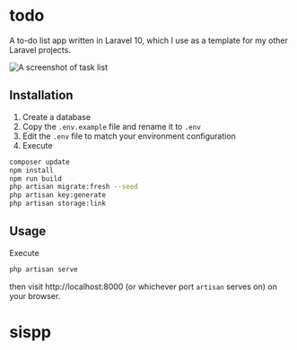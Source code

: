 # todo
A to-do list app written in Laravel 10, which I use as a template for my other Laravel projects.

![A screenshot of task list](https://github.com/elfry2/todo/assets/47256917/271355bd-d927-471e-bfa4-a1b33d9b8e50 "A screenshot of task list")



## Installation
1. Create a database
2. Copy the ```.env.example``` file and rename it to ```.env```
3. Edit the ```.env``` file to match your environment configuration
4. Execute
```bash
composer update
npm install
npm run build
php artisan migrate:fresh --seed
php artisan key:generate
php artisan storage:link
```
## Usage
Execute
```bash
php artisan serve
```
then visit http://localhost:8000 (or whichever port ```artisan``` serves on) on your browser.
# sispp
